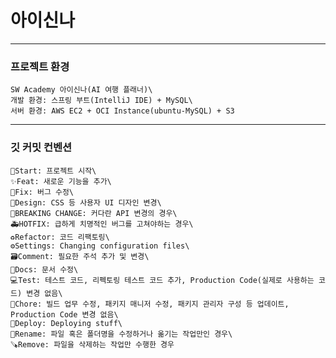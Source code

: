 # 아이신나
___
### 프로젝트 환경

    SW Academy 아이신나(AI 여행 플래너)\
    개발 환경: 스프링 부트(IntelliJ IDE) + MySQL\
    서버 환경: AWS EC2 + OCI Instance(ubuntu-MySQL) + S3
___
### 깃 커밋 컨벤션

    🎉Start: 프로젝트 시작\
    ✨Feat: 새로운 기능을 추가\
    🐛Fix: 버그 수정\
    🎨Design: CSS 등 사용자 UI 디자인 변경\
    🚨BREAKING CHANGE: 커다란 API 변경의 경우\
    🚑HOTFIX: 급하게 치명적인 버그를 고쳐야하는 경우\
    ♻️Refactor: 코드 리팩토링\
    ⚙️Settings: Changing configuration files\
    🗃️Comment: 필요한 주석 추가 및 변경\
    📝Docs: 문서 수정\
    💻Test: 테스트 코드, 리펙토링 테스트 코드 추가, Production Code(실제로 사용하는 코드) 변경 없음\
    🔧Chore: 빌드 업무 수정, 패키지 매니저 수정, 패키지 관리자 구성 등 업데이트, Production Code 변경 없음\
    🚀Deploy: Deploying stuff\
    🔄️Rename: 파일 혹은 폴더명을 수정하거나 옮기는 작업만인 경우\
    🪚Remove: 파일을 삭제하는 작업만 수행한 경우